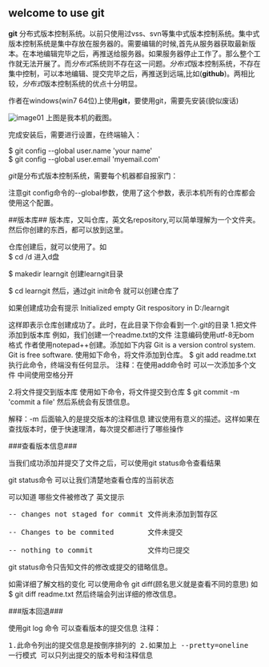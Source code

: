 ## welcome to use git ##
**git** 分布式版本控制系统。以前只使用过vss、svn等集中式版本控制系统。集中式版本控制系统是集中存放在服务器的。需要编辑的时候,首先从服务器获取最新版本。在本地编辑完毕之后，再推送给服务器。如果服务器停止工作了。那么整个工作就无法开展了。而*分布式*系统则不存在这一问题。*分布式*版本控制系统，不存在集中控制，可以本地编辑、提交完毕之后，再推送到远端,比如(**github**)。两相比较，*分布式*版本控制系统的优点十分明显。

作者在windows(win7 64位)上使用**git**，要使用git，需要先安装(貌似废话)

![image01](http://ww3.sinaimg.cn/large/40c685fcjw1ezxx5118j8j20fe030wf5.jpg)
上图是我本机的截图。

完成安装后，需要进行设置，在终端输入：

$ git config --global user.name 'your name'  
$ git config --global user.email 'myemail.com'

*git*是分布式版本控制系统，需要每个机器都自报家门：

注意git config命令的--global参数，使用了这个参数，表示本机所有的仓库都会使用这个配置。

##版本库##
版本库，又叫仓库，英文名repository,可以简单理解为一个文件夹。然后你创建的东西，都可以放到这里。

仓库创建后，就可以使用了。如  
$ cd /d  进入d盘

$ makedir learngit 创建learngit目录

$ cd learngit 
然后，通过git init命令 就可以创建仓库了

如果创建成功会有提示
Initialized empty Git respository in D:/learngit

这样即表示仓库创建成功了。此时，在此目录下你会看到一个.git的目录
1.把文件添加到版本库
  例如，我们创建一个readme.txt的文件 注意编码使用utf-8无bom格式
作者使用notepad++创建。添加如下内容
Git is a version control system.
Git is free software.
  使用如下命令，将文件添加到仓库。
$ git add readme.txt
执行此命令，终端没有任何显示。
注释：在使用add命令时 可以一次添加多个文件 中间使用空格分开

2.将文件提交到版本库
  使用如下命令，将文件提交到仓库
$ git commit -m 'commit a file'
然后系统会有反馈信息。

解释：-m 后面输入的是提交版本的注释信息 建议使用有意义的描述。这样如果在查找版本时，便于快速理清，每次提交都进行了哪些操作

###查看版本信息###

当我们成功添加并提交了文件之后，可以使用git status命令查看结果

git status命令 可以让我们清楚地查看仓库的当前状态 

可以知道 哪些文件被修改了 英文提示
<pre>
-- changes not staged for commit 文件尚未添加到暂存区

-- Changes to be commited        文件未提交
    
-- nothing to commit             文件均已提交   
</pre>

git status命令只告知文件的修改或提交的错略信息。

如需详细了解文档的变化 可以使用命令 git diff(顾名思义就是查看不同的意思) 如
$ git diff readme.txt
然后终端会列出详细的修改信息。

###版本回退###

使用git log 命令 可以查看版本的提交信息
注释： <pre>
1.此命令列出的提交信息是按倒序排列的
2.如果加上 --pretty=oneline 一行模式 可以只列出提交的版本号和注释信息 </pre>

 




